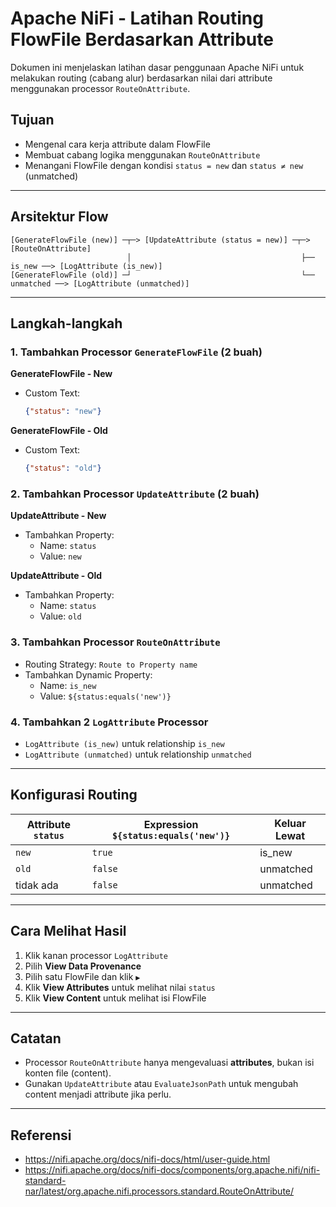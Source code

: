 # Apache NiFi - Latihan Routing FlowFile Berdasarkan Attribute

Dokumen ini menjelaskan latihan dasar penggunaan Apache NiFi untuk melakukan routing (cabang alur) berdasarkan nilai dari attribute menggunakan processor `RouteOnAttribute`.

## Tujuan

- Mengenal cara kerja attribute dalam FlowFile
- Membuat cabang logika menggunakan `RouteOnAttribute`
- Menangani FlowFile dengan kondisi `status = new` dan `status ≠ new` (unmatched)

---

## Arsitektur Flow

```
[GenerateFlowFile (new)] ─┬─> [UpdateAttribute (status = new)] ─┬─> [RouteOnAttribute]
                          │                                      ├── is_new ──> [LogAttribute (is_new)]
[GenerateFlowFile (old)] ─┘                                      └── unmatched ──> [LogAttribute (unmatched)]
```

---

## Langkah-langkah

### 1. Tambahkan Processor `GenerateFlowFile` (2 buah)

**GenerateFlowFile - New**
- Custom Text:
  ```json
  {"status": "new"}
  ```

**GenerateFlowFile - Old**
- Custom Text:
  ```json
  {"status": "old"}
  ```

### 2. Tambahkan Processor `UpdateAttribute` (2 buah)

**UpdateAttribute - New**
- Tambahkan Property:
  - Name: `status`
  - Value: `new`

**UpdateAttribute - Old**
- Tambahkan Property:
  - Name: `status`
  - Value: `old`

### 3. Tambahkan Processor `RouteOnAttribute`
- Routing Strategy: `Route to Property name`
- Tambahkan Dynamic Property:
  - Name: `is_new`
  - Value: `${status:equals('new')}`

### 4. Tambahkan 2 `LogAttribute` Processor

- `LogAttribute (is_new)` untuk relationship `is_new`
- `LogAttribute (unmatched)` untuk relationship `unmatched`

---

## Konfigurasi Routing

| Attribute `status` | Expression `${status:equals('new')}` | Keluar Lewat |
|--------------------|----------------------------------------|--------------|
| `new`              | `true`                                 | is_new       |
| `old`              | `false`                                | unmatched    |
| tidak ada          | `false`                                | unmatched    |

---

## Cara Melihat Hasil

1. Klik kanan processor `LogAttribute`
2. Pilih **View Data Provenance**
3. Pilih satu FlowFile dan klik `▶`
4. Klik **View Attributes** untuk melihat nilai `status`
5. Klik **View Content** untuk melihat isi FlowFile

---

## Catatan

- Processor `RouteOnAttribute` hanya mengevaluasi **attributes**, bukan isi konten file (content).
- Gunakan `UpdateAttribute` atau `EvaluateJsonPath` untuk mengubah content menjadi attribute jika perlu.

---

## Referensi

- https://nifi.apache.org/docs/nifi-docs/html/user-guide.html
- https://nifi.apache.org/docs/nifi-docs/components/org.apache.nifi/nifi-standard-nar/latest/org.apache.nifi.processors.standard.RouteOnAttribute/
